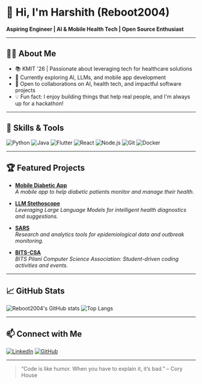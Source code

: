 # 👋 Hi, I'm Harshith (Reboot2004)

**Aspiring Engineer | AI & Mobile Health Tech | Open Source Enthusiast**

---

## 👨‍💻 About Me

- 📚 KMIT '26 | Passionate about leveraging tech for healthcare solutions  
- 🔭 Currently exploring AI, LLMs, and mobile app development  
- 🤝 Open to collaborations on AI, health tech, and impactful software projects  
- 💡 Fun fact: I enjoy building things that help real people, and I'm always up for a hackathon!

---

## 🚀 Skills & Tools

![Python](https://img.shields.io/badge/-Python-3776AB?style=flat&logo=python&logoColor=white)
![Java](https://img.shields.io/badge/-Java-007396?style=flat&logo=java&logoColor=white)
![Flutter](https://img.shields.io/badge/-Flutter-02569B?style=flat&logo=flutter&logoColor=white)
![React](https://img.shields.io/badge/-React-61DAFB?style=flat&logo=react&logoColor=white)
![Node.js](https://img.shields.io/badge/-Node.js-339933?style=flat&logo=node.js&logoColor=white)
![Git](https://img.shields.io/badge/-Git-F05032?style=flat&logo=git&logoColor=white)
![Docker](https://img.shields.io/badge/-Docker-2496ED?style=flat&logo=docker&logoColor=white)
<!-- Add or remove badges as needed -->

---

## 🏆 Featured Projects

- [**Mobile Diabetic App**](https://github.com/Reboot2004/Mobile_Diabetic_App)  
  _A mobile app to help diabetic patients monitor and manage their health._

- [**LLM Stethoscope**](https://github.com/Reboot2004/LLM-stethoscope)  
  _Leveraging Large Language Models for intelligent health diagnostics and suggestions._

- [**SARS**](https://github.com/Reboot2004/SARS)  
  _Research and analytics tools for epidemiological data and outbreak monitoring._

- [**BITS-CSA**](https://github.com/Reboot2004/BITS-CSA)  
  _BITS Pilani Computer Science Association: Student-driven coding activities and events._

---

## 📈 GitHub Stats

![Reboot2004's GitHub stats](https://github-readme-stats.vercel.app/api?username=Reboot2004&show_icons=true&theme=radical)
![Top Langs](https://github-readme-stats.vercel.app/api/top-langs/?username=Reboot2004&layout=compact&theme=radical)

---

## 📫 Connect with Me

[![LinkedIn](https://img.shields.io/badge/-LinkedIn-0077B5?style=flat&logo=linkedin&logoColor=white)](https://www.linkedin.com/in/reboot2004/)
[![GitHub](https://img.shields.io/badge/-GitHub-181717?style=flat&logo=github&logoColor=white)](https://github.com/Reboot2004/)

---

> “Code is like humor. When you have to explain it, it’s bad.” – Cory House
